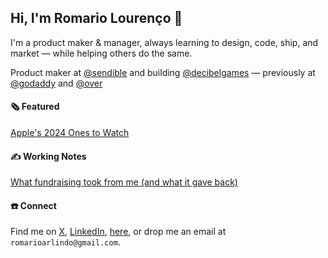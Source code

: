## Hi, I'm Romario Lourenço 👋

I'm a product maker & manager, always learning to design, code, ship, and market — while helping others do the same.

Product maker at [@sendible](https://www.sendible.com/) and building [@decibelgames](http://decibel.games) — previously at [@godaddy](https://www.godaddy.com/) and [@over](https://techcrunch.com/2020/01/29/godaddy-acquires-over/)


#### 🗞️ Featured

[Apple's 2024 Ones to Watch](https://apps.apple.com/gb/story/id1735291814) &nbsp;


#### ✍️ Working Notes

[What fundraising took from me (and what it gave back)](https://romariolourenco.substack.com/p/what-fundraising-took-from-me-and) &nbsp;


#### ☎️ Connect

Find me on [X](https://x.com/RomarioLourenco), [LinkedIn](https://www.linkedin.com/in/romariolourenco/), [here](https://github.com/romariolourenco), or drop me an email at `romarioarlindo@gmail.com`.
